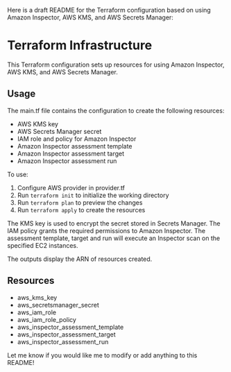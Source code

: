 Here is a draft README for the Terraform configuration based on using Amazon Inspector, AWS KMS, and AWS Secrets Manager:

# Terraform Infrastructure

This Terraform configuration sets up resources for using Amazon Inspector, AWS KMS, and AWS Secrets Manager.

## Usage

The main.tf file contains the configuration to create the following resources:

- AWS KMS key
- AWS Secrets Manager secret
- IAM role and policy for Amazon Inspector
- Amazon Inspector assessment template
- Amazon Inspector assessment target
- Amazon Inspector assessment run

To use:

1. Configure AWS provider in provider.tf
2. Run `terraform init` to initialize the working directory 
3. Run `terraform plan` to preview the changes
4. Run `terraform apply` to create the resources

The KMS key is used to encrypt the secret stored in Secrets Manager. The IAM policy grants the required permissions to Amazon Inspector. The assessment template, target and run will execute an Inspector scan on the specified EC2 instances.

The outputs display the ARN of resources created.

## Resources

- aws_kms_key
- aws_secretsmanager_secret
- aws_iam_role 
- aws_iam_role_policy
- aws_inspector_assessment_template
- aws_inspector_assessment_target  
- aws_inspector_assessment_run

Let me know if you would like me to modify or add anything to this README!